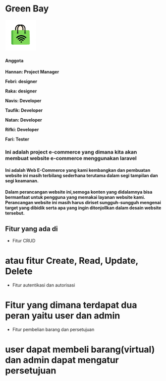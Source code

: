 <h1>Green Bay</h1>
<img src="https://raw.githubusercontent.com/kakyoindonut321/E-Commerce-KL2/main/design/KLMPK2%20Shop%20logo%20green.png" alt="Girl in a jacket" width="100">

<h4>Anggota<h4>
<p>Hannan: Project Manager</p>
<p>Febri: designer</p>
<p>Raka: designer</p>
<p>Navis: Developer</p>
<p>Taufik: Developer</p>
<p>Natan: Developer</p>
<p>Rifki: Developer</p>
<p>Fari: Tester</p>


### Ini adalah project e-commerce yang dimana kita akan membuat website e-commerce menggunakan laravel

#### Ini adalah Web E-Commerce yang kami kembangkan dan pembuatan website ini masih terbilang sederhana terutama dalam segi tampilan dan segi keamanan.

#### Dalam perancangan website ini,semoga konten yang didalamnya bisa bermanfaat untuk pengguna yang memakai layanan website kami. Perancangan website ini masih harus diriset sungguh-sungguh mengenai target yang dibidik serta apa yang ingin ditonjollkan dalam desain website tersebut.

## Fitur yang ada di 
           
 - Fitur CRUD
 # atau fitur Create, Read, Update, Delete
 
 - Fitur autentikasi dan autorisasi
 # Fitur yang dimana terdapat dua peran yaitu user dan admin
 
 - Fitur pembelian barang dan persetujuan
 # user dapat membeli barang(virtual) dan admin dapat mengatur persetujuan 
